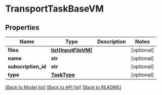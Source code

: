 # TransportTaskBaseVM


## Properties
Name | Type | Description | Notes
------------ | ------------- | ------------- | -------------
**files** | [**list[InputFileVM]**](InputFileVM.md) |  | [optional] 
**name** | **str** |  | [optional] 
**subscription_id** | **str** |  | [optional] 
**type** | [**TaskType**](TaskType.md) |  | [optional] 

[[Back to Model list]](../README.md#documentation-for-models) [[Back to API list]](../README.md#documentation-for-api-endpoints) [[Back to README]](../README.md)


